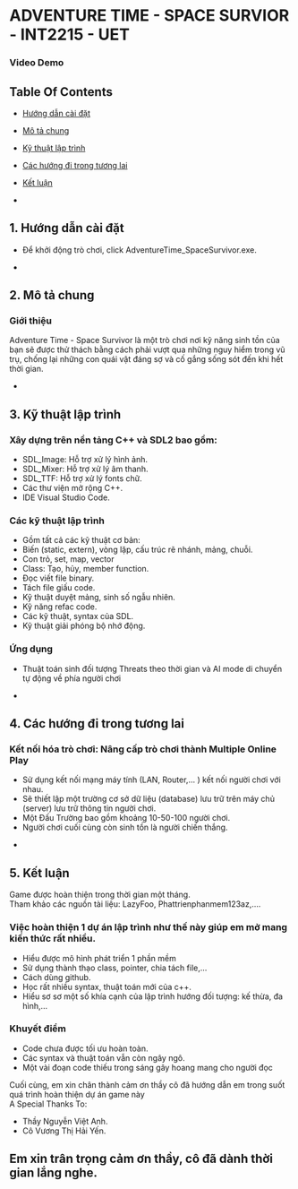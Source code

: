 #  ADVENTURE TIME - SPACE SURVIOR - INT2215 - UET
### Video Demo 
## Table Of Contents <br />
* [Hướng dẫn cài đặt](#setup)
* [Mô tả chung](#info)
* [Kỹ thuật lập trình](#tech)
* [Các hướng đi trong tương lai](#future)
* [Kết luận](#summary)


* <a name="setup"/>
## 1. Hướng dẫn cài đặt
- Để khởi động trò chơi, click AdventureTime_SpaceSurvivor.exe. <br />


* <a name="info"/>
## 2. Mô tả chung <br />

### Giới thiệu
Adventure Time - Space Survivor là một trò chơi nơi kỹ năng sinh tồn của bạn sẽ được thử thách bằng cách phải vượt qua những nguy hiểm trong vũ trụ, chống lại những con quái vật đáng sợ và cố gắng sống sót đến khi hết thời gian. <br />

* <a name="tech"/>
## 3. Kỹ thuật lập trình <br />
### Xây dựng trên nền tảng C++ và SDL2 bao gồm:<br />
- SDL_Image: Hỗ trợ xử lý hình ảnh.
- SDL_Mixer: Hỗ trợ xử lý âm thanh. <br />
- SDL_TTF: Hỗ trợ xử lý fonts chữ. <br />
- Các thư viện mở rộng C++. <br />
- IDE Visual Studio Code. <br />

### Các kỹ thuật lập trình <br />
- Gồm tất cả các kỹ thuật cơ bản: <br />
- Biến (static, extern), vòng lặp, cấu trúc rẽ nhánh, mảng, chuỗi. <br />
- Con trỏ, set, map, vector <br />
- Class: Tạo, hủy, member function. <br />
- Đọc viết file binary. <br />
- Tách file giấu code.<br />
- Kỹ thuật duyệt mảng, sinh số ngẫu nhiên.<br />
- Kỹ năng refac code.
- Các kỹ thuật, syntax của SDL.
- Kỹ thuật giải phóng bộ nhớ động. <br />

### Ứng dụng <br />
- Thuật toán sinh đối tượng Threats theo thời gian và AI mode di chuyển tự động về phía người chơi <br />

* <a name="future"/>
## 4. Các hướng đi trong tương lai <br />
### Kết nối hóa trò chơi: Nâng cấp trò chơi thành Multiple Online Play <br />
- Sử dụng kết nối mạng máy tính (LAN, Router,... ) kết nối người chơi với nhau. <br />
- Sẽ thiết lập một trường cơ sở dữ liệu (database) lưu trữ trên máy chủ (server) lưu trữ thông tin người chơi. <br />
- Một Đấu Trường bao gồm khoảng 10-50-100 người chơi. <br />
- Người chơi cuối cùng còn sinh tồn là người chiến thắng. <br />

* <a name="summary"/>
## 5. Kết luận
Game được hoàn thiện trong thời gian một tháng. <br />
Tham khảo các nguồn tài liệu: LazyFoo, Phattrienphanmem123az,.... <br />

### Việc hoàn thiện 1 dự án lập trình như thế này giúp em mở mang kiến thức rất nhiều.<br />
- Hiểu được mô hình phát triển 1 phần mềm <br />
- Sử dụng thành thạo class, pointer, chia tách file,...<br />
- Cách dùng github.<br />
- Học rất nhiều syntax, thuật toán mới của c++.<br />
- Hiểu sơ sơ một số khía cạnh của lập trình hướng đối tượng: kế thừa, đa hình,...<br />

### Khuyết điểm <br />
- Code chưa được tối ưu hoàn toàn. <br />
- Các syntax và thuật toán vẫn còn ngây ngô. <br />
- Một vài đoạn code thiếu trong sáng gây hoang mang cho người đọc <br />

Cuối cùng, em xin chân thành cảm ơn thầy cô đã hướng dẫn em trong suốt quá trình hoàn thiện dự án game này <br />
A Special Thanks To:<br />
- Thầy Nguyễn Việt Anh.<br />
- Cô Vương Thị Hải Yến.<br />
## Em xin trân trọng cảm ơn thầy, cô đã dành thời gian lắng nghe. <br />
